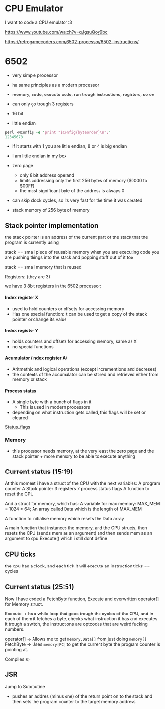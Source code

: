 # CPU Emulator

I want to code a CPU emulator :3

https://www.youtube.com/watch?v=qJgsuQoy9bc

https://retrogamecoders.com/6502-processor/6502-instructions/

# 6502

* very simple processor
* ha  same principles as a modern processor
* memory, code, execute code, run trough instructions, registers, so on

* can only go trough 3 registers
* 16 bit
* little endian

```perl
perl -MConfig -e 'print "$Config{byteorder}\n";'
12345678
```
* if it starts with 1 you are little endian, 8 or 4 is big endian
* I am little endian in my box

* zero page
    * only 8 bit address operand
    * limits addressing only the first 256 bytes of memory ($0000 to $00FF)
    * the most significant byte of the address is always 0

* can skip clock cycles, so its very fast for the time it was created

* stack memory of 256 byte of memory


## Stack pointer implementation

the stack pointer is an address of the current part of the stack that the program is currently using

stack == small piece of reusable memory
when you are executing code you are pushing things into the stack and popping stuff out of it too

stack == small memory that is reused

Registers: (they are 3)

we have 3 8bit registers in the 6502 processor:


#### Index register X
* used to hold counters or offsets for accessing memory
* Has one special function: it can be used to get a copy of the stack pointer or change its value

#### Index register Y
* holds counters and offsets for accessing memory, same as X
* no special functions

#### Acumulator (index register A)
* Aritmethic and logical operations (except incrementions and decreses)
* the contents of the accumulator can be stored and retrieved either from memory or stack


#### Process status

* A single byte with a bunch of flags in it
    * This is used in modern processors
* depending on what instruction gets called, this flags will be set or cleared

[Status_flags](https://www.nesdev.org/wiki/Status_flags)



### Memory

* this processor needs memory, at the very least the zero page and the stack pointer + more memory to be able to execute anything



## Current status (15:19)

At this moment i have a struct of the CPU with the next variables:
A program counter
A Stack pointer
3 registers
7 process status flags
A function to reset the CPU

And a struct for memory, which has:
A variable for max memory: MAX_MEM = 1024 * 64;
An array called Data which is the length of MAX_MEM

A function to initialise memory which resets the Data array



A main function that instances the memory, and the CPU structs, then resets the CPU (sends mem as an argument)
and then sends mem as an argument to cpu.Execute() which i still dont define


## CPU ticks

the cpu has a clock, and each tick it will execute an instruction
ticks == cycles


## Current status (25:51)

Now I have coded a FetchByte function, Execute and overwritten operator[] for Memory struct.

Execute -> Its a while loop that goes trough the cycles of the CPU, and in each of them it fetches a byte, checks what instruction it has and executes it trough a switch, the instructions are optcodes that are weird fucking numbers.


operator[] -> Allows me to get `memory.Data[]` from just doing `memory[]`
FetchByte -> Uses `memory[PC]` to get the current byte the program counter is pointing at.


Compiles `B)`


## JSR

Jump to Subroutine

* pushes an addres (minus one) of the return point on to the stack and then sets the program counter to the target memory address
